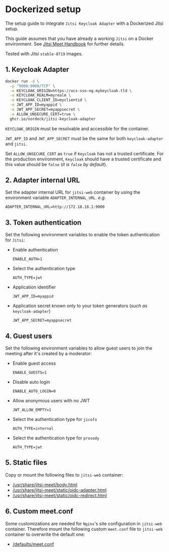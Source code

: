# Dockerized setup

The setup guide to integrate `Jitsi Keycloak Adapter` with a Dockerized Jitsi
setup.

This guide assumes that you have already a working `Jitsi` on a Docker
environment. See
[Jitsi Meet Handbook](https://jitsi.github.io/handbook/docs/devops-guide/devops-guide-docker/)
for further details.

Tested with Jitsi `stable-8719` images.

## 1. Keycloak Adapter

```bash
docker run -d \
  -p "9000:9000/TCP" \
  -e KEYCLOAK_ORIGIN=https://ucs-sso-ng.mykeycloak.tld \
  -e KEYCLOAK_REALM=myrealm \
  -e KEYCLOAK_CLIENT_ID=myclientid \
  -e JWT_APP_ID=myappid \
  -e JWT_APP_SECRET=myappsecret \
  -e ALLOW_UNSECURE_CERT=true \
  ghcr.io/nordeck/jitsi-keycloak-adapter
```

`KEYCLOAK_ORIGIN` must be resolvable and accessible for the container.

`JWT_APP_ID` and `JWT_APP_SECRET` must be the same for both `keycloak-adapter`
and `jitsi`.

Set `ALLOW_UNSECURE_CERT` as `true` if `Keycloak` has not a trusted certificate.
For the production environment, `Keycloak` should have a trusted certificate and
this value should be `false` (_it is `false` by default_).

## 2. Adapter internal URL

Set the adapter internal URL for `jitsi-web` container by using the environment
variable `ADAPTER_INTERNAL_URL`. _e.g._

`ADAPTER_INTERNAL_URL=http://172.18.18.1:9000`

## 3. Token authentication

Set the following environment variables to enable the token authentication for
`Jitsi`:

- Enable authentication

  `ENABLE_AUTH=1`

- Select the authentication type

  `AUTH_TYPE=jwt`

- Application identifier

  `JWT_APP_ID=myappid`

- Application secret known only to your token generators (_such as_
  `keycloak-adapter`)

  `JWT_APP_SECRET=myappsecret`

## 4. Guest users

Set the following environment variables to allow guest users to join the meeting
after it's created by a moderator:

- Enable guest access

  `ENABLE_GUESTS=1`

- Disable auto login

  `ENABLE_AUTO_LOGIN=0`

- Allow anonymous users with no JWT

  `JWT_ALLOW_EMPTY=1`

- Select the authentication type for `jicofo`

  `AUTH_TYPE=internal`

- Select the authentication type for `prosody`

  `AUTH_TYPE=jwt`

## 5. Static files

Copy or mount the following files to `jitsi-web` container:

- [/usr/share/jitsi-meet/body.html](../templates/usr/share/jitsi-meet/body.html)
- [/usr/share/jitsi-meet/static/oidc-adapter.html](../templates/usr/share/jitsi-meet/static/oidc-adapter.html)
- [/usr/share/jitsi-meet/static/oidc-redirect.html](../templates/usr/share/jitsi-meet/static/oidc-redirect.html)

## 6. Custom meet.conf

Some customizations are needed for `Nginx`'s site configuration in `jitsi-web`
container. Therefore mount the following custom `meet.conf` file to `jitsi-web`
container to overwrite the default one:

- [/defaults/meet.conf](../templates/jitsi-web-container/defaults/meet.conf)
